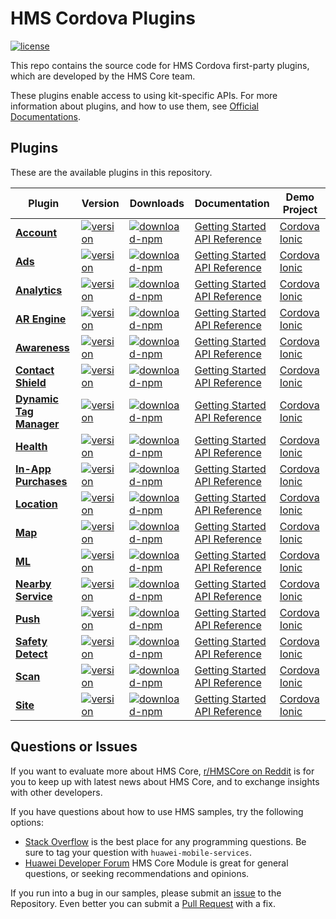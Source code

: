 # HMS Cordova Plugins

[![license](https://img.shields.io/badge/license-Apache--2.0-green)](./LICENCE)

This repo contains the source code for HMS Cordova first-party plugins, which are developed by the HMS Core team.

These plugins enable access to using kit-specific APIs. For more information
about plugins, and how to use them, see
[Official Documentations](https://developer.huawei.com/consumer/en/doc/overview/HMS-Core-Plugin?ha_source=hms1).

## Plugins

These are the available plugins in this repository.

| Plugin                                                   | Version                                                                                                                                                                                           | Downloads                                                                                                                                                                                               | Documentation                                                                                                                                                                                                                                                                                              | Demo Project                                                                                                                                                                                                                                    |
| -------------------------------------------------------- | ------------------------------------------------------------------------------------------------------------------------------------------------------------------------------------------------- | ------------------------------------------------------------------------------------------------------------------------------------------------------------------------------------------------------- | ---------------------------------------------------------------------------------------------------------------------------------------------------------------------------------------------------------------------------------------------------------------------------------------------------------- | ----------------------------------------------------------------------------------------------------------------------------------------------------------------------------------------------------------------------------------------------- |
| [**Account**](./cordova-plugin-hms-account)              | [![version](https://img.shields.io/npm/v/@hmscore/cordova-plugin-hms-account?color=%23ed2a1c&style=for-the-badge)](https://www.npmjs.com/package/@hmscore/cordova-plugin-hms-account)             | [![download-npm](https://img.shields.io/npm/dm/@hmscore/cordova-plugin-hms-account?color=%23007EC6&style=for-the-badge)](https://www.npmjs.com/package/@hmscore/cordova-plugin-hms-account)             | [Getting Started](https://developer.huawei.com/consumer/en/doc/development/HMS-Plugin-Guides/introduction-0000001051006397?ha_source=hms1) <br/> [API Reference](https://developer.huawei.com/consumer/en/doc/development/HMS-Plugin-References-V1/overview-0000001050767539-V1?ha_source=hms1)            | [Cordova](https://github.com/HMS-Core/hms-cordova-plugin/tree/master/cordova-plugin-hms-account/example/cordova) <br/> [Ionic](https://github.com/HMS-Core/hms-cordova-plugin/tree/master/cordova-plugin-hms-account/example/ionic)             |
| [**Ads**](./cordova-plugin-hms-ads)                      | [![version](https://img.shields.io/npm/v/@hmscore/cordova-plugin-hms-ads?color=%23ed2a1c&style=for-the-badge)](https://www.npmjs.com/package/@hmscore/cordova-plugin-hms-ads)                     | [![download-npm](https://img.shields.io/npm/dm/@hmscore/cordova-plugin-hms-ads?color=%23007EC6&style=for-the-badge)](https://www.npmjs.com/package/@hmscore/cordova-plugin-hms-ads)                     | [Getting Started](https://developer.huawei.com/consumer/en/doc/development/HMS-Plugin-Guides/introduction-0000001050437673?ha_source=hms1) <br/> [API Reference](https://developer.huawei.com/consumer/en/doc/development/HMS-Plugin-References-V1/ads-0000001050200658-V1?ha_source=hms1)                 | [Cordova](https://github.com/HMS-Core/hms-cordova-plugin/tree/master/cordova-plugin-hms-ads/example/cordova) <br/> [Ionic](https://github.com/HMS-Core/hms-cordova-plugin/tree/master/cordova-plugin-hms-ads/example/ionic)                     |
| [**Analytics**](./cordova-plugin-hms-analytics)          | [![version](https://img.shields.io/npm/v/@hmscore/cordova-plugin-hms-analytics?color=%23ed2a1c&style=for-the-badge)](https://www.npmjs.com/package/@hmscore/cordova-plugin-hms-analytics)         | [![download-npm](https://img.shields.io/npm/dm/@hmscore/cordova-plugin-hms-analytics?color=%23007EC6&style=for-the-badge)](https://www.npmjs.com/package/@hmscore/cordova-plugin-hms-analytics)         | [Getting Started](https://developer.huawei.com/consumer/en/doc/development/HMS-Plugin-Guides/introduction-0000001050134725?ha_source=hms1) <br/> [API Reference](https://developer.huawei.com/consumer/en/doc/development/HMS-Plugin-References-V1/overview-0000001050132806-V1?ha_source=hms1)            | [Cordova](https://github.com/HMS-Core/hms-cordova-plugin/tree/master/cordova-plugin-hms-analytics/example/cordova) <br/> [Ionic](https://github.com/HMS-Core/hms-cordova-plugin/tree/master/cordova-plugin-hms-analytics/example/ionic)         |
| [**AR Engine**](./cordova-plugin-hms-ar)                 | [![version](https://img.shields.io/npm/v/@hmscore/cordova-plugin-hms-ar?color=%23ed2a1c&style=for-the-badge)](https://www.npmjs.com/package/@hmscore/cordova-plugin-hms-ar)                       | [![download-npm](https://img.shields.io/npm/dm/@hmscore/cordova-plugin-hms-ar?color=%23007EC6&style=for-the-badge)](https://www.npmjs.com/package/@hmscore/cordova-plugin-hms-ar)                       | [Getting Started](https://developer.huawei.com/consumer/en/doc/development/HMS-Plugin-Guides/introduction-0000001059697332?ha_source=hms1) <br/> [API Reference](https://developer.huawei.com/consumer/en/doc/development/HMS-Plugin-References-V1/overview-0000001059547578-V1?ha_source=hms1)            | [Cordova](https://github.com/HMS-Core/hms-cordova-plugin/tree/master/cordova-plugin-hms-ar/example/cordova) <br/> [Ionic](https://github.com/HMS-Core/hms-cordova-plugin/tree/master/cordova-plugin-hms-ar/example/ionic)                       |
| [**Awareness**](./cordova-plugin-hms-awareness)          | [![version](https://img.shields.io/npm/v/@hmscore/cordova-plugin-hms-awareness?color=%23ed2a1c&style=for-the-badge)](https://www.npmjs.com/package/@hmscore/cordova-plugin-hms-awareness)         | [![download-npm](https://img.shields.io/npm/dm/@hmscore/cordova-plugin-hms-awareness?color=%23007EC6&style=for-the-badge)](https://www.npmjs.com/package/@hmscore/cordova-plugin-hms-awareness)         | [Getting Started](https://developer.huawei.com/consumer/en/doc/development/HMS-Plugin-Guides/introduction-0000001064365517?ha_source=hms1) <br/> [API Reference](https://developer.huawei.com/consumer/en/doc/development/HMS-Plugin-References-V1/overview-0000001072952026-V1?ha_source=hms1)            | [Cordova](https://github.com/HMS-Core/hms-cordova-plugin/tree/master/cordova-plugin-hms-awareness/example/cordova) <br/> [Ionic](https://github.com/HMS-Core/hms-cordova-plugin/tree/master/cordova-plugin-hms-awareness/example/ionic)         |
| [**Contact Shield**](./cordova-plugin-hms-contactshield) | [![version](https://img.shields.io/npm/v/@hmscore/cordova-plugin-hms-contactshield?color=%23ed2a1c&style=for-the-badge)](https://www.npmjs.com/package/@hmscore/cordova-plugin-hms-contactshield) | [![download-npm](https://img.shields.io/npm/dm/@hmscore/cordova-plugin-hms-contactshield?color=%23007EC6&style=for-the-badge)](https://www.npmjs.com/package/@hmscore/cordova-plugin-hms-contactshield) | [Getting Started](https://developer.huawei.com/consumer/en/doc/development/HMS-Plugin-Guides/introduction-0000001071927875?ha_source=hms1) <br/> [API Reference](https://developer.huawei.com/consumer/en/doc/development/HMS-Plugin-References-V1/overview-0000001071687323-V1?ha_source=hms1)            | [Cordova](https://github.com/HMS-Core/hms-cordova-plugin/tree/master/cordova-plugin-hms-contactshield/example/cordova) <br/> [Ionic](https://github.com/HMS-Core/hms-cordova-plugin/tree/master/cordova-plugin-hms-contactshield/example/ionic) |
| [**Dynamic Tag Manager**](./cordova-plugin-hms-dtm)      | [![version](https://img.shields.io/npm/v/@hmscore/cordova-plugin-hms-dtm?color=%23ed2a1c&style=for-the-badge)](https://www.npmjs.com/package/@hmscore/cordova-plugin-hms-dtm)                     | [![download-npm](https://img.shields.io/npm/dm/@hmscore/cordova-plugin-hms-dtm?color=%23007EC6&style=for-the-badge)](https://www.npmjs.com/package/@hmscore/cordova-plugin-hms-dtm)                     | [Getting Started](https://developer.huawei.com/consumer/en/doc/development/HMS-Plugin-Guides/introduction-0000001059610277?ha_source=hms1) <br/> [API Reference](https://developer.huawei.com/consumer/en/doc/development/HMS-Plugin-References-V1/overview-0000001061977436-V1?ha_source=hms1)            | [Cordova](https://github.com/HMS-Core/hms-cordova-plugin/tree/master/cordova-plugin-hms-dtm/example/cordova) <br/> [Ionic](https://github.com/HMS-Core/hms-cordova-plugin/tree/master/cordova-plugin-hms-dtm/example/ionic)                     |
| [**Health**](./cordova-plugin-hms-health)                | [![version](https://img.shields.io/npm/v/@hmscore/cordova-plugin-hms-health?color=%23ed2a1c&style=for-the-badge)](https://www.npmjs.com/package/@hmscore/cordova-plugin-hms-health)               | [![download-npm](https://img.shields.io/npm/dm/@hmscore/cordova-plugin-hms-health?color=%23007EC6&style=for-the-badge)](https://www.npmjs.com/package/@hmscore/cordova-plugin-hms-health)               | [Getting Started](https://developer.huawei.com/consumer/en/doc/development/HMS-Plugin-Guides/about-huawei-health-kit-0000001074479470?ha_source=hms1) <br/> [API Reference](https://developer.huawei.com/consumer/en/doc/development/HMS-Plugin-References-V1/overview-0000001073682529-V1?ha_source=hms1) | [Cordova](https://github.com/HMS-Core/hms-cordova-plugin/tree/master/cordova-plugin-hms-health/example/cordova) <br/> [Ionic](https://github.com/HMS-Core/hms-cordova-plugin/tree/master/cordova-plugin-hms-health/example/ionic)               |
| [**In-App Purchases**](./cordova-plugin-hms-iap)         | [![version](https://img.shields.io/npm/v/@hmscore/cordova-plugin-hms-iap?color=%23ed2a1c&style=for-the-badge)](https://www.npmjs.com/package/@hmscore/cordova-plugin-hms-iap)                     | [![download-npm](https://img.shields.io/npm/dm/@hmscore/cordova-plugin-hms-iap?color=%23007EC6&style=for-the-badge)](https://www.npmjs.com/package/@hmscore/cordova-plugin-hms-iap)                     | [Getting Started](https://developer.huawei.com/consumer/en/doc/development/HMS-Plugin-Guides/introduction-0000001050132986?ha_source=hms1) <br/> [API Reference](https://developer.huawei.com/consumer/en/doc/development/HMS-Plugin-References-V1/overview-0000001059258027-V1?ha_source=hms1)            | [Cordova](https://github.com/HMS-Core/hms-cordova-plugin/tree/master/cordova-plugin-hms-iap/example/cordova) <br/> [Ionic](https://github.com/HMS-Core/hms-cordova-plugin/tree/master/cordova-plugin-hms-iap/example/ionic)                     |
| [**Location**](./cordova-plugin-hms-location)            | [![version](https://img.shields.io/npm/v/@hmscore/cordova-plugin-hms-location?color=%23ed2a1c&style=for-the-badge)](https://www.npmjs.com/package/@hmscore/cordova-plugin-hms-location)           | [![download-npm](https://img.shields.io/npm/dm/@hmscore/cordova-plugin-hms-location?color=%23007EC6&style=for-the-badge)](https://www.npmjs.com/package/@hmscore/cordova-plugin-hms-location)           | [Getting Started](https://developer.huawei.com/consumer/en/doc/development/HMS-Plugin-Guides/introduction-0000001050140246?ha_source=hms1) <br/> [API Reference](https://developer.huawei.com/consumer/en/doc/development/HMS-Plugin-References-V1/overview-0000001050140386-V1?ha_source=hms1)            | [Cordova](https://github.com/HMS-Core/hms-cordova-plugin/tree/master/cordova-plugin-hms-location/example/cordova) <br/> [Ionic](https://github.com/HMS-Core/hms-cordova-plugin/tree/master/cordova-plugin-hms-location/example/ionic)           |
| [**Map**](./cordova-plugin-hms-map)                      | [![version](https://img.shields.io/npm/v/@hmscore/cordova-plugin-hms-map?color=%23ed2a1c&style=for-the-badge)](https://www.npmjs.com/package/@hmscore/cordova-plugin-hms-map)                     | [![download-npm](https://img.shields.io/npm/dm/@hmscore/cordova-plugin-hms-map?color=%23007EC6&style=for-the-badge)](https://www.npmjs.com/package/@hmscore/cordova-plugin-hms-map)                     | [Getting Started](https://developer.huawei.com/consumer/en/doc/development/HMS-Plugin-Guides/introduction-0000001050329204?ha_source=hms1) <br/> [API Reference](https://developer.huawei.com/consumer/en/doc/development/HMS-Plugin-References-V1/overview-0000001050443477-V1?ha_source=hms1)            | [Cordova](https://github.com/HMS-Core/hms-cordova-plugin/tree/master/cordova-plugin-hms-map/example/cordova) <br/> [Ionic](https://github.com/HMS-Core/hms-cordova-plugin/tree/master/cordova-plugin-hms-map/example/ionic)                     |
| [**ML**](./cordova-plugin-hms-ml)                        | [![version](https://img.shields.io/npm/v/@hmscore/cordova-plugin-hms-ml?color=%23ed2a1c&style=for-the-badge)](https://www.npmjs.com/package/@hmscore/cordova-plugin-hms-ml)                       | [![download-npm](https://img.shields.io/npm/dm/@hmscore/cordova-plugin-hms-ml?color=%23007EC6&style=for-the-badge)](https://www.npmjs.com/package/@hmscore/cordova-plugin-hms-ml)                       | [Getting Started](https://developer.huawei.com/consumer/en/doc/development/HMS-Plugin-Guides/introduction-0000001050765773?ha_source=hms1) <br/> [API Reference](https://developer.huawei.com/consumer/en/doc/development/HMS-Plugin-References-V1/introduction-0000001051088632-V1?ha_source=hms1)        | [Cordova](https://github.com/HMS-Core/hms-cordova-plugin/tree/master/cordova-plugin-hms-ml/example/cordova) <br/> [Ionic](https://github.com/HMS-Core/hms-cordova-plugin/tree/master/cordova-plugin-hms-ml/example/ionic)                       |
| [**Nearby Service**](./cordova-plugin-hms-nearby)        | [![version](https://img.shields.io/npm/v/@hmscore/cordova-plugin-hms-nearby?color=%23ed2a1c&style=for-the-badge)](https://www.npmjs.com/package/@hmscore/cordova-plugin-hms-nearby)               | [![download-npm](https://img.shields.io/npm/dm/@hmscore/cordova-plugin-hms-nearby?color=%23007EC6&style=for-the-badge)](https://www.npmjs.com/package/@hmscore/cordova-plugin-hms-nearby)               | [Getting Started](https://developer.huawei.com/consumer/en/doc/development/HMS-Plugin-Guides/introduction-0000001062870688?ha_source=hms1) <br/> [API Reference](https://developer.huawei.com/consumer/en/doc/development/HMS-Plugin-References-V1/overview-0000001063051862-V1?ha_source=hms1)            | [Cordova](https://github.com/HMS-Core/hms-cordova-plugin/tree/master/cordova-plugin-hms-nearby/example/cordova) <br/> [Ionic](https://github.com/HMS-Core/hms-cordova-plugin/tree/master/cordova-plugin-hms-nearby/example/ionic)               |
| [**Push**](./cordova-plugin-hms-push)                    | [![version](https://img.shields.io/npm/v/@hmscore/cordova-plugin-hms-push?color=%23ed2a1c&style=for-the-badge)](https://www.npmjs.com/package/@hmscore/cordova-plugin-hms-push)                   | [![download-npm](https://img.shields.io/npm/dm/@hmscore/cordova-plugin-hms-push?color=%23007EC6&style=for-the-badge)](https://www.npmjs.com/package/@hmscore/cordova-plugin-hms-push)                   | [Getting Started](https://developer.huawei.com/consumer/en/doc/development/HMS-Plugin-Guides/introduction-0000001050135701?ha_source=hms1) <br/> [API Reference](https://developer.huawei.com/consumer/en/doc/development/HMS-Plugin-References-V1/overview-0000001050133780-V1?ha_source=hms1)            | [Cordova](https://github.com/HMS-Core/hms-cordova-plugin/tree/master/cordova-plugin-hms-push/example/cordova) <br/> [Ionic](https://github.com/HMS-Core/hms-cordova-plugin/tree/master/cordova-plugin-hms-push/example/ionic)                   |
| [**Safety Detect**](./cordova-plugin-hms-safetydetect)   | [![version](https://img.shields.io/npm/v/@hmscore/cordova-plugin-hms-safetydetect?color=%23ed2a1c&style=for-the-badge)](https://www.npmjs.com/package/@hmscore/cordova-plugin-hms-safetydetect)   | [![download-npm](https://img.shields.io/npm/dm/@hmscore/cordova-plugin-hms-safetydetect?color=%23007EC6&style=for-the-badge)](https://www.npmjs.com/package/@hmscore/cordova-plugin-hms-safetydetect)   | [Getting Started](https://developer.huawei.com/consumer/en/doc/development/HMS-Plugin-Guides/introduction-0000001055426855?ha_source=hms1) <br/> [API Reference](https://developer.huawei.com/consumer/en/doc/development/HMS-Plugin-References-V1/overview-0000001055428828-V1?ha_source=hms1)            | [Cordova](https://github.com/HMS-Core/hms-cordova-plugin/tree/master/cordova-plugin-hms-safetydetect/example/cordova) <br/> [Ionic](https://github.com/HMS-Core/hms-cordova-plugin/tree/master/cordova-plugin-hms-safetydetect/example/ionic)   |
| [**Scan**](./cordova-plugin-hms-scan)                    | [![version](https://img.shields.io/npm/v/@hmscore/cordova-plugin-hms-scan?color=%23ed2a1c&style=for-the-badge)](https://www.npmjs.com/package/@hmscore/cordova-plugin-hms-scan)                   | [![download-npm](https://img.shields.io/npm/dm/@hmscore/cordova-plugin-hms-scan?color=%23007EC6&style=for-the-badge)](https://www.npmjs.com/package/@hmscore/cordova-plugin-hms-scan)                   | [Getting Started](https://developer.huawei.com/consumer/en/doc/development/HMS-Plugin-Guides/introduction-0000001057398487?ha_source=hms1) <br/> [API Reference](https://developer.huawei.com/consumer/en/doc/development/HMS-Plugin-References-V1/overview-0000001057118137-V1?ha_source=hms1)            | [Cordova](https://github.com/HMS-Core/hms-cordova-plugin/tree/master/cordova-plugin-hms-scan/example/cordova) <br/> [Ionic](https://github.com/HMS-Core/hms-cordova-plugin/tree/master/cordova-plugin-hms-scan/example/ionic)                   |
| [**Site**](./cordova-plugin-hms-site)                    | [![version](https://img.shields.io/npm/v/@hmscore/cordova-plugin-hms-site?color=%23ed2a1c&style=for-the-badge)](https://www.npmjs.com/package/@hmscore/cordova-plugin-hms-site)                   | [![download-npm](https://img.shields.io/npm/dm/@hmscore/cordova-plugin-hms-site?color=%23007EC6&style=for-the-badge)](https://www.npmjs.com/package/@hmscore/cordova-plugin-hms-site)                   | [Getting Started](https://developer.huawei.com/consumer/en/doc/development/HMS-Plugin-Guides/version-change-history-0000001050175533?ha_source=hms1) <br/> [API Reference](https://developer.huawei.com/consumer/en/doc/development/HMS-Plugin-References-V1/overview-0000001050178899-V1?ha_source=hms1)  | [Cordova](https://github.com/HMS-Core/hms-cordova-plugin/tree/master/cordova-plugin-hms-site/example/cordova) <br/> [Ionic](https://github.com/HMS-Core/hms-cordova-plugin/tree/master/cordova-plugin-hms-site/example/ionic)                   |

## Questions or Issues

If you want to evaluate more about HMS Core, [r/HMSCore on Reddit](https://www.reddit.com/r/HuaweiDevelopers/) is for you to keep up with latest news about HMS Core, and to exchange insights with other developers.

If you have questions about how to use HMS samples, try the following options:

- [Stack Overflow](https://stackoverflow.com/questions/tagged/huawei-mobile-services) is the best place for any programming questions. Be sure to tag your question with `huawei-mobile-services`.
- [Huawei Developer Forum](https://forums.developer.huawei.com/forumPortal/en/home?fid=0101187876626530001?ha_source=hms1) HMS Core Module is great for general questions, or seeking recommendations and opinions.

If you run into a bug in our samples, please submit an [issue](https://github.com/HMS-Core/hms-cordova-plugin/issues) to the Repository. Even better you can submit a [Pull Request](https://github.com/HMS-Core/hms-cordova-plugin/pulls) with a fix.
